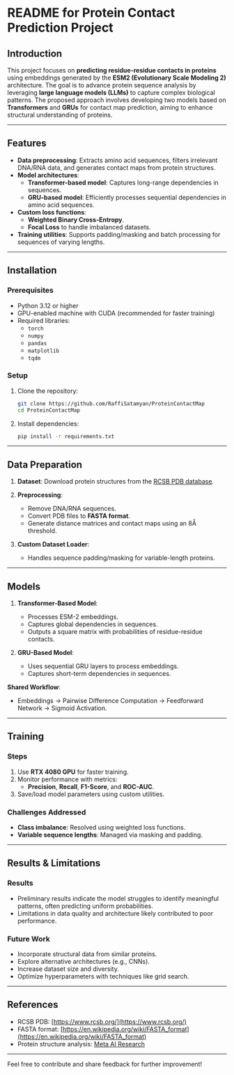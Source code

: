 
# README for Protein Contact Prediction Project

## Introduction

This project focuses on **predicting residue-residue contacts in proteins** using embeddings generated by the **ESM2 (Evolutionary Scale Modeling 2)** architecture. The goal is to advance protein sequence analysis by leveraging **large language models (LLMs)** to capture complex biological patterns. The proposed approach involves developing two models based on **Transformers** and **GRUs** for contact map prediction, aiming to enhance structural understanding of proteins.

---

## Features
- **Data preprocessing**: Extracts amino acid sequences, filters irrelevant DNA/RNA data, and generates contact maps from protein structures.
- **Model architectures**:
  - **Transformer-based model**: Captures long-range dependencies in sequences.
  - **GRU-based model**: Efficiently processes sequential dependencies in amino acid sequences.
- **Custom loss functions**:
  - **Weighted Binary Cross-Entropy**.
  - **Focal Loss** to handle imbalanced datasets.
- **Training utilities**: Supports padding/masking and batch processing for sequences of varying lengths.

---

## Installation

### Prerequisites
- Python 3.12 or higher
- GPU-enabled machine with CUDA (recommended for faster training)
- Required libraries:
  - `torch`
  - `numpy`
  - `pandas`
  - `matplotlib`
  - `tqdm`

### Setup
1. Clone the repository:
   ```bash
   git clone https://github.com/RaffiSatamyan/ProteinContactMap
   cd ProteinContactMap
   ```
2. Install dependencies:
   ```bash
   pip install -r requirements.txt
   ```

---

## Data Preparation

1. **Dataset**: Download protein structures from the [RCSB PDB database](https://www.rcsb.org/).
2. **Preprocessing**:
   - Remove DNA/RNA sequences.
   - Convert PDB files to **FASTA format**.
   - Generate distance matrices and contact maps using an 8Å threshold.

3. **Custom Dataset Loader**:
   - Handles sequence padding/masking for variable-length proteins.

---

## Models

1. **Transformer-Based Model**:
   - Processes ESM-2 embeddings.
   - Captures global dependencies in sequences.
   - Outputs a square matrix with probabilities of residue-residue contacts.

2. **GRU-Based Model**:
   - Uses sequential GRU layers to process embeddings.
   - Captures short-term dependencies in sequences.

**Shared Workflow**:
- Embeddings → Pairwise Difference Computation → Feedforward Network → Sigmoid Activation.

---

## Training

### Steps
1. Use **RTX 4080 GPU** for faster training.
2. Monitor performance with metrics:
   - **Precision**, **Recall**, **F1-Score**, and **ROC-AUC**.
3. Save/load model parameters using custom utilities.

### Challenges Addressed
- **Class imbalance**: Resolved using weighted loss functions.
- **Variable sequence lengths**: Managed via masking and padding.

---

## Results & Limitations

### Results
- Preliminary results indicate the model struggles to identify meaningful patterns, often predicting uniform probabilities.
- Limitations in data quality and architecture likely contributed to poor performance.

### Future Work
- Incorporate structural data from similar proteins.
- Explore alternative architectures (e.g., CNNs).
- Increase dataset size and diversity.
- Optimize hyperparameters with techniques like grid search.

---

## References
- RCSB PDB: [https://www.rcsb.org/](https://www.rcsb.org/)
- FASTA format: [https://en.wikipedia.org/wiki/FASTA_format](https://en.wikipedia.org/wiki/FASTA_format)
- Protein structure analysis: [Meta AI Research](https://doi.org/10.1101/2022.07.20.500902)

---

Feel free to contribute and share feedback for further improvement!
